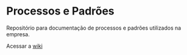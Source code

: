 # Processos e Padrões

Repositório para documentação de processos e padrões utilizados na empresa.

Acessar a [wiki](https://github.com/Tagon8/processos-e-padroes/wiki)
